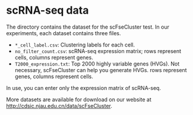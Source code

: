 # scRNA-seq data

The directory contains the dataset for the scFseCluster test. In our experiments, each dataset contains three files.

- `*_cell_label.csv`: Clustering labels for each cell. 
- `no_filter_count.csv`: scRNA-seq expression matrix; rows represent cells, columns represent genes. 
- `T2000_expression.txt`: Top 2000 highly variable genes (HVGs). Not necessary, scFseCluster can help you generate HVGs. rows represent genes, columns represent cells. 

In use, you can enter only the expression matrix of scRNA-seq. 

More datasets are available for download on our website at http://cdsic.njau.edu.cn/data/scFseCluster.
